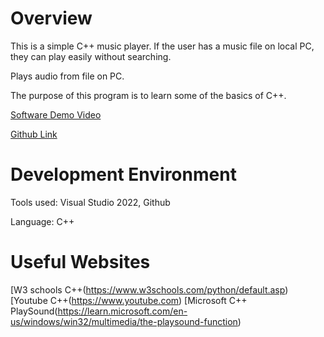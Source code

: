 # Overview

This is a simple C++ music player. If the user has a music file on local PC, they can play easily without searching.

Plays audio from file on PC.

The purpose of this program is to learn some of the basics of C++.

[Software Demo Video](https://youtu.be/CN78pYiBZwI)

[Github Link](https://github.com/Stakkeland/MusicPlayer_C-)

# Development Environment

Tools used: Visual Studio 2022, Github

Language: C++

# Useful Websites

[W3 schools C++(https://www.w3schools.com/python/default.asp)
[Youtube C++(https://www.youtube.com)
[Microsoft C++ PlaySound(https://learn.microsoft.com/en-us/windows/win32/multimedia/the-playsound-function)